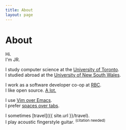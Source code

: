 ```yaml
---
title: About
layout: page
---
```


# About

Hi.  
I'm JR.  

I study computer science at the [University of Toronto](https://www.utoronto.ca).  
I studied abroad at the [University of New South Wales](https://www.unsw.edu.au).  

I work as a software developer co-op at [RBC](https://www.rbc.com/canada.html).  
I like open source. [A lot.](https://github.com/tagniam)  

I use [Vim over Emacs](https://www.vim.org).  
I prefer [spaces over tabs](https://stackoverflow.blog/2017/06/15/developers-use-spaces-make-money-use-tabs/).

I sometimes [travel]({{ site.url }}/travel).  
I play acoustic fingerstyle guitar. <sup>(citation needed)</sup>  
